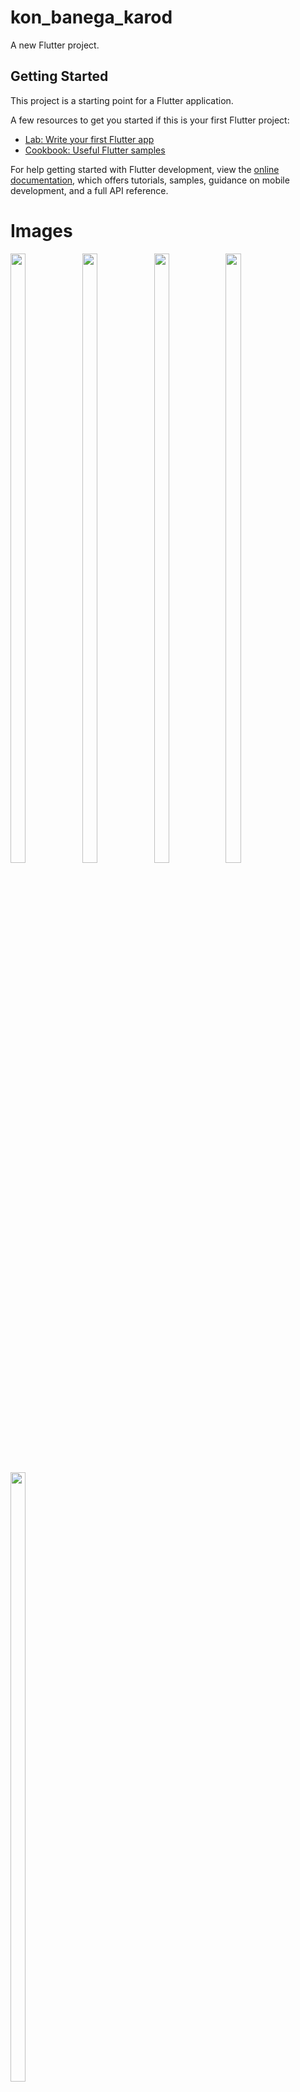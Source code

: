 # kon_banega_karod

A new Flutter project.

## Getting Started

This project is a starting point for a Flutter application.

A few resources to get you started if this is your first Flutter project:

- [Lab: Write your first Flutter app](https://docs.flutter.dev/get-started/codelab)
- [Cookbook: Useful Flutter samples](https://docs.flutter.dev/cookbook)

For help getting started with Flutter development, view the
[online documentation](https://docs.flutter.dev/), which offers tutorials,
samples, guidance on mobile development, and a full API reference.

# Images
<p float="center">

<img src="https://user-images.githubusercontent.com/119717450/219919822-dc73899e-d954-4d57-ad8a-17ce3c7fa2b4.png" width=22% height=50%>
<img src="https://user-images.githubusercontent.com/119717450/219920517-70d82af1-6fcb-48dd-be7a-a8cd8468eedb.png" width=22% height=50%>
<img src="https://user-images.githubusercontent.com/119717450/219920521-583aa7ec-42e4-4cd4-8cd4-468bfb527330.png" width=22% height=50%>
<img src="https://user-images.githubusercontent.com/119717450/219920501-13f211d2-8e69-46cf-83fa-b4c96abecd39.png" width=22% height=50%>
<img src="https://user-images.githubusercontent.com/119717450/219920511-02e9ce34-1bbb-4407-a0a0-b85cde294e9f.png" width=22% height=50%>

</p>

